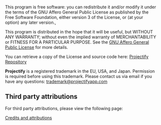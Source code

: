 <!--
SPDX-FileCopyrightText: 2024 JWP Consulting GK

SPDX-License-Identifier: AGPL-3.0-or-later
-->

This program is free software: you can redistribute it and/or modify it under
the terms of the GNU Affero General Public License as published by the Free
Software Foundation, either version 3 of the License, or (at your option) any
later version.,

This program is distributed in the hope that it will be useful, but WITHOUT ANY
WARRANTY; without even the implied warranty of MERCHANTABILITY or FITNESS FOR A
PARTICULAR PURPOSE. See the [GNU Affero General Public
License](https://github.com/jwpconsulting/projectify/blob/main/LICENSE) for
more details.

You can retrieve a copy of the License and source code here: [Projectify
Repository](https://github.com/jwpconsulting/projectify)

**Projectify** is a registered trademark in the EU, USA, and Japan. Permission
is required before using this trademark. Please contact us via email if you
have any questions:
[trademark@projectifyapp.com](mailto:trademark@projectifyapp.com)

## Third party attributions

For third party attributions, please view the following page:

[Credits and attributions](/credits)

